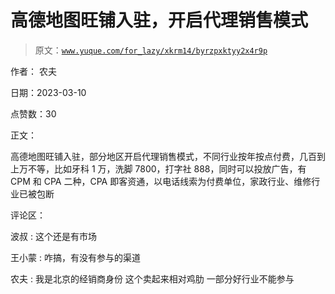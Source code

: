 # 高德地图旺铺入驻，开启代理销售模式

> 原文：[`www.yuque.com/for_lazy/xkrm14/byrzpxktyy2x4r9p`](https://www.yuque.com/for_lazy/xkrm14/byrzpxktyy2x4r9p)



作者： 农夫 

日期：2023-03-10 

点赞数：30 

正文： 

高德地图旺铺入驻，部分地区开启代理销售模式，不同行业按年按点付费，几百到上万不等，比如牙科 1 万，洗脚 7800，打字社 888，同时可以投放广告，有 CPM 和 CPA 二种，CPA 即客资通，以电话线索为付费单位，家政行业、维修行业已被包断 

评论区： 

波叔 : 这个还是有市场 

王小蒙 : 咋搞，有没有参与的渠道 

农夫 : 我是北京的经销商身份 这个卖起来相对鸡肋 一部分好行业不能参与 

